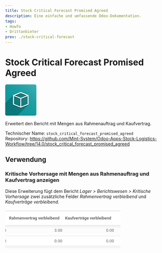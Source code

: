 ```yaml
---
title: Stock Critical Forecast Promised Agreed
description: Eine einfache und umfassende Odoo-Dokumentation.
tags:
- HowTo
- Drittanbieter
prev: ./stock-critical-forecast
---
```

# Stock Critical Forecast Promised Agreed
![icon_oms_box](assets/icon_oms_box.png)

Erweitert den Bericht mit Mengen aus Rahmenauftrag und Kaufvertrag.

Technischer Name: `stock_critical_forecast_promised_agreed`\
Repository: <https://github.com/Mint-System/Odoo-Apps-Stock-Logistics-Workflow/tree/14.0/stock_critical_forecast_promised_agreed>

## Verwendung

### Kritische Vorhersage mit Mengen aus Rahmenauftrag und Kaufvertrag anzeigen

Diese Erweiterung fügt dem Bericht *Lager > Berichtswesen > Kritische Vorhersage* zwei zusätzliche Felder *Rahmenvertrag verbleibend* und *Kaufverträge verbleibend*.

![](assets/Stock%20Critical%20Forecast%20Promised%20Agreed.png)